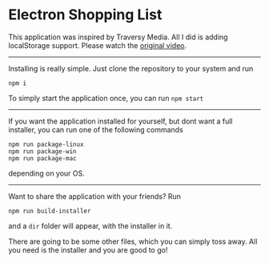 # Electron Shopping List

This application was inspired by Traversy Media. All I did is adding localStorage support.
Please watch the [original video](https://www.youtube.com/watch?v=kN1Czs0m1SU).

___
Installing is really simple. Just clone the repository to your system and run
```
npm i
```
To simply start the application once, you can run ```npm start ```
___
If you want the application installed for yourself, but dont want a full installer, you can run one of the following commands
```
npm run package-linux
npm run package-win
npm run package-mac
```
depending on your OS.

___
Want to share the application with your friends? Run
```
npm run build-installer
```
and a `dir` folder will appear, with the installer in it.

There are going to be some other files, which you can simply toss away. All you need is the installer and you are good to go!